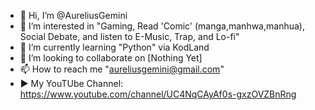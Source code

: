 - 👋 Hi, I’m @AureliusGemini
- 👀 I’m interested in "Gaming, Read 'Comic' (manga,manhwa,manhua), Social Debate, and listen to E-Music, Trap, and Lo-fi"
- 🌱 I’m currently learning "Python" via KodLand
- 💞️ I’m looking to collaborate on [Nothing Yet]
- 📫 How to reach me "aureliusgemini@gmail.com"
- ▶  My YouTUbe Channel: https://www.youtube.com/channel/UC4NqCAyAf0s-gxzOVZBnRng 

<!---
AureliusGemini/AureliusGemini is a ✨ special ✨ repository because its `README.md` (this file) appears on your GitHub profile.
You can click the Preview link to take a look at your changes.
--->
